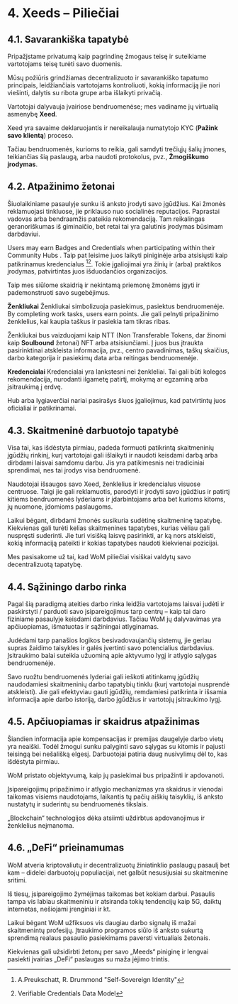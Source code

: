 # 4. Xeeds – Piliečiai

## 4.1. Savarankiška tapatybė

Pripažįstame privatumą kaip pagrindinę žmogaus teisę ir suteikiame vartotojams teisę turėti savo duomenis.

Mūsų požiūris grindžiamas decentralizuoto ir savarankiško tapatumo principais, leidžiančiais vartotojams kontroliuoti, kokią informaciją jie nori viešinti, dalytis su ribota grupe arba išlaikyti privačią.

Vartotojai dalyvauja įvairiose bendruomenėse; mes vadiname jų virtualią asmenybę **__Xeed__**.

Xeed yra savaime deklaruojantis ir nereikalauja numatytojo KYC (__Pažink savo klientą__) proceso.

Tačiau bendruomenės, kurioms to reikia, gali samdyti trečiųjų šalių įmones, teikiančias šią paslaugą, arba naudoti protokolus, pvz., __Žmogiškumo įrodymas__.

## 4.2. Atpažinimo žetonai

Šiuolaikiniame pasaulyje sunku iš anksto įrodyti savo įgūdžius. Kai žmonės reklamuojasi tinkluose, jie priklauso nuo socialinės reputacijos. Paprastai vadovas arba bendraamžis pateikia rekomendaciją. Tam reikalingas geranoriškumas iš giminaičio, bet retai tai yra galutinis įrodymas būsimam darbdaviui.

Users may earn Badges and Credentials when participating within their Community Hubs . Taip pat leisime juos laikyti piniginėje arba atsisiųsti kaip patikrinamus kredencialus [^7][^8]. Tokie įgaliojimai yra žinių ir (arba) praktikos įrodymas, patvirtintas juos išduodančios organizacijos.

Taip mes siūlome skaidrią ir nekintamą priemonę žmonėms įgyti ir pademonstruoti savo sugebėjimus.

**Ženkliukai** Ženkliukai simbolizuoja pasiekimus, pasiektus bendruomenėje. By completing work tasks, users earn points. Jie gali pelnyti pripažinimo ženklelius, kai kaupia taškus ir pasiekia tam tikras ribas.

Ženkliukai bus vaizduojami kaip NTT (Non Transferable Tokens, dar žinomi kaip __Soulbound__ žetonai) NFT arba atsisiunčiami. Į juos bus įtraukta pasirinktinai atskleista informacija, pvz., centro pavadinimas, taškų skaičius, darbo kategorija ir pasiekimų data arba reitingas bendruomenėje.

**Kredencialai** Kredencialai yra lankstesni nei ženkleliai. Tai gali būti kolegos rekomendacija, nurodanti ilgametę patirtį, mokymą ar egzaminą arba įsitraukimą į erdvę.

Hub arba lygiaverčiai nariai pasirašys šiuos įgaliojimus, kad patvirtintų juos oficialiai ir patikrinamai.

## 4.3. Skaitmeninė darbuotojo tapatybė

Visa tai, kas išdėstyta pirmiau, padeda formuoti patikrintą skaitmeninių įgūdžių rinkinį, kurį vartotojai gali išlaikyti ir naudoti keisdami darbą arba dirbdami laisvai samdomu darbu. Jis yra patikimesnis nei tradiciniai sprendimai, nes tai įrodys visa bendruomenė.

Naudotojai išsaugos savo Xeed, ženklelius ir kredencialus visuose centruose. Taigi jie gali reklamuotis, parodyti ir įrodyti savo įgūdžius ir patirtį kitiems bendruomenės lyderiams ir įdarbintojams arba bet kurioms kitoms, jų nuomone, įdomioms paslaugoms.

Laikui bėgant, dirbdami žmonės susikuria sudėtinę skaitmeninę tapatybę. Kiekvienas gali turėti kelias skaitmenines tapatybes, kurias vėliau gali nuspręsti suderinti. Jie turi visišką laisvę pasirinkti, ar ką nors atskleisti, kokią informaciją pateikti ir kokias tapatybes naudoti kiekvienai pozicijai.

Mes pasisakome už tai, kad WoM piliečiai visiškai valdytų savo decentralizuotą tapatybę.

## 4.4. Sąžiningo darbo rinka

Pagal šią paradigmą ateities darbo rinka leidžia vartotojams laisvai judėti ir paskirstyti / parduoti savo įsipareigojimus tarp centrų – kaip tai daro fiziniame pasaulyje keisdami darbdavius. Tačiau WoM jų dalyvavimas yra apčiuopiamas, išmatuotas ir sąžiningai atlyginamas.

Judėdami tarp panašios logikos besivadovaujančių sistemų, jie geriau supras žaidimo taisykles ir galės įvertinti savo potencialius darbdavius. Įsitraukimo balai suteikia užuominą apie aktyvumo lygį ir atlygio sąlygas bendruomenėje.

Savo ruožtu bendruomenės lyderiai gali ieškoti atitinkamų įgūdžių naudodamiesi skaitmeninių darbo tapatybių tinklu (kurį vartotojai nusprendė atskleisti). Jie gali efektyviau gauti įgūdžių, remdamiesi patikrinta ir išsamia informacija apie darbo istoriją, darbo įgūdžius ir vartotojų įsitraukimo lygį.

## 4.5. Apčiuopiamas ir skaidrus atpažinimas

Šiandien informacija apie kompensacijas ir premijas daugelyje darbo vietų yra neaiški. Todėl žmogui sunku palyginti savo sąlygas su kitomis ir pajusti teisingą bei nešališką elgesį. Darbuotojai patiria daug nusivylimų dėl to, kas išdėstyta pirmiau.

WoM pristato objektyvumą, kaip jų pasiekimai bus pripažinti ir apdovanoti.

Įsipareigojimų pripažinimo ir atlygio mechanizmas yra skaidrus ir vienodai taikomas visiems naudotojams, laikantis tų pačių aiškių taisyklių, iš anksto nustatytų ir suderintų su bendruomenės tikslais.

„Blockchain“ technologijos dėka atsiimti uždirbtus apdovanojimus ir ženklelius neįmanoma.

## 4.6. „DeFi“ prieinamumas

WoM atveria kriptovaliutų ir decentralizuotų žiniatinklio paslaugų pasaulį bet kam – didelei darbuotojų populiacijai, net galbūt nesusijusiai su skaitmenine sritimi.

Iš tiesų, įsipareigojimo žymėjimas taikomas bet kokiam darbui. Pasaulis tampa vis labiau skaitmeniniu ir atsiranda tokių tendencijų kaip 5G, daiktų internetas, nešiojami įrenginiai ir kt.

Laikui bėgant WoM užfiksuos vis daugiau darbo signalų iš mažai skaitmenintų profesijų. Įtraukimo programos siūlo iš anksto sukurtą sprendimą realaus pasaulio pasiekimams paversti virtualiais žetonais.

Kiekvienas gali užsidirbti žetonų per savo „Meeds“ piniginę ir lengvai pasiekti įvairias „DeFi“ paslaugas su maža įėjimo trintis.

[^7]: A.Preukschatt, R. Drummond "Self-Sovereign Identity"
[^8]: Verifiable Credentials Data Model
